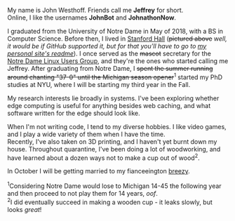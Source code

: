 My name is John Westhoff. Friends call me **Jeffrey** for short.  
Online, I like the usernames **JohnBot** and **JohnathonNow**.  
  
I graduated from the University of Notre Dame in May of 2018, with a BS in Computer Science. Before then,
I lived in [Stanford Hall](http://www3.nd.edu/~stanford/) (<s>pictured above</s><i> well, it would be if GitHub supported it, but for that you'll have to go to <a href="https://www.johnwesthoff.com/about/">my personal site's readme</a></i>).
I once served as the <s>mascot</s> secretary for the 
[Notre Dame Linux Users Group](http://ndlug.org/), and they're
the ones who started calling me Jeffrey. After graduating from Notre Dame,
I <s>spent the summer running around chanting "37-0" until the Michigan season opener</s><sup>1</sup> started
my PhD studies at NYU, where I will be starting my third year in the Fall.

My research interests lie broadly in systems. I've been exploring whether edge computing is useful for anything besides web caching, and what software written for the edge should look like.

When I'm not writing code, I tend to my diverse hobbies. I like video games,
and I play a wide variety of them when I have the time.  
Recently, I've also taken on 3D printing, and I
haven't yet burnt down my house. Throughout quarantine, I've been doing a lot
of woodworking, and have learned about a dozen ways not to make a cup out
of wood<sup>2</sup>. 

In October I will be getting married to my fianceeington [breezy](http://bashfulbytes.com/). 

<sup>1</sup>Considering Notre Dame would lose to Michigan 14-45 the following year and then proceed to not play them for 14 years, *oof*.  
<sup>2</sup>I did eventually succeed in making a wooden cup - it leaks slowly, but looks *great*!
